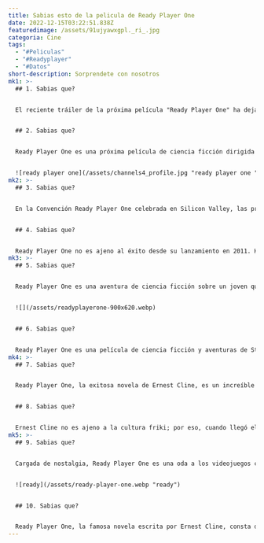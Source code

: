 ```yaml
---
title: Sabias esto de la pelicula de Ready Player One
date: 2022-12-15T03:22:51.838Z
featuredimage: /assets/91ujyawxgpl._ri_.jpg
categoria: Cine
tags:
  - "#Peliculas"
  - "#Readyplayer"
  - "#Datos"
short-description: S﻿orprendete con nosotros
mk1: >-
  ## 1﻿. Sabias que?


  El reciente tráiler de la próxima película "Ready Player One" ha dejado a muchos fans de los cómics al borde de sus asientos. Dos figuras familiares en la sala provocan un sentimiento de nostalgia en cuanto aparecen: Harley Quinn y Deathstroke, de DC Comics, no son extraños en este espacio. Es emocionante ver aparecer a estos personajes icónicos en este mundo vibrante, que nos ofrece un anticipo de las posibles tramas que nos esperan la noche del estreno. Mientras esperamos ansiosos a saber más, lo cierto es que Ready Player One nos ofrecerá una aventura llena de acción


  ## 2﻿. Sabias que?


  Ready Player One es una próxima película de ciencia ficción dirigida por Steven Spielberg y adaptada de la novela homónima de Ernest Cline. El tráiler es una mezcla de nostalgia, inquietud y emoción, lleno de referencias a personajes clásicos de los videojuegos. Una de estas referencias está relacionada con Willy Wonka y la Fábrica de Chocolate; aunque el tráiler invoca inicialmente este matiz nostálgico con música, Tom Sawyer de Rush introduce después un sonido que cambia la cultura como giro argumental en la segunda mitad del tráiler. Como sabrán los fans del libro, la música de Rush desempeña un papel clave en la narración: simboliza la rebelión contra la autoridad y la búsqueda de la alegría en los placeres sencillos de la vida. Así pues, tanto para los novatos como para los familiarizados con Ready Player One, el tráiler ofrece una visión ampliada del cautivador mundo en sólo dos minutos de primera.


  ![ready player one](/assets/channels4_profile.jpg "ready player one ")
mk2: >-
  ## 3﻿. Sabias que?


  En la Convención Ready Player One celebrada en Silicon Valley, las principales empresas de realidad virtual inyectaron una dosis de ciencia ficción en su cultura corporativa. Los asistentes se emocionaron al recibir el regalo de más de 300.000 ejemplares de la icónica novela Ready Player One. Esta medida se tomó para inspirar a los empleados y proporcionarles una vía de expresión creativa en sus campos. Fue un ejemplo de cómo las empresas tecnológicas modernas mantienen un entusiasmo colectivo por la tecnología y la innovación adoptando la cultura popular como la obra de Ernest Cline. Posteriormente, la convención inyectó nueva vida a Silicon Valley, con sus asistentes intercambiando ideas y aplicaciones extraídas de la visión de Cline, que ampliaron el alcance de la tecnología de realidad virtual.


  ## 4﻿. Sabias que?


  Ready Player One no es ajeno al éxito desde su lanzamiento en 2011. Ha sido un éxito de ventas en más de 20 países, y el propio George R. R. Martin la elogió como una "oda muy entretenida a los primeros videojuegos". La novela ha cosechado un éxito increíble, alineando a seguidores y críticos con su interesante argumento y los temas de la realidad frente a los mundos creados virtualmente. Todo ello combinado hace de Ready Player One una aventura inolvidable que ahonda en lo que significa ser humano.
mk3: >-
  ## 5﻿. Sabias que?


  Ready Player One es una aventura de ciencia ficción sobre un joven que intenta ganar una caza de huevos de Pascua organizada por el creador del mundo virtual en el que vive. También está llena de cameos de alto nivel de la cultura pop, como Harley Quinn y el villano de DC Comics Deathstroke. Pero son sólo la punta del iceberg en lo que se refiere a cameos en Ready Player One: Freddy Krueger, el Gigante de Hierro e incluso un DeLorean están disponibles, por nombrar sólo algunos. Estos personajes intergeneracionales contribuyen a hacer de Ready Player One una experiencia cinematográfica inolvidable que encantará a todos los fans de la ciencia ficción y la cultura pop.


  ![](/assets/readyplayerone-900x620.webp)


  ## 6﻿. Sabias que?


  Ready Player One es una película de ciencia ficción y aventuras de Steven Spielberg basada en la novela del mismo nombre. Ambientada en 2045, sigue la búsqueda de un huevo de Pascua por parte de un joven en un juego virtual masivo de alcance mundial, en el que el ganador obtiene el control total del juego. Tras el anuncio inicial de que se estrenaría el 15 de diciembre de 2017, la fecha de lanzamiento se retrasó al 30 de marzo de 2018 para evitar la competencia con Star Wars: Los últimos Jedi, prevista para ese mismo mes. Sin embargo, Ready Player One sigue siendo muy esperada tanto por los aficionados a la ciencia ficción como por los cinéfilos, que esperan que sea el próximo gran regreso de Spielberg tras su éxito con The BFG en 2016.
mk4: >-
  ## 7﻿. Sabias que?


  Ready Player One, la exitosa novela de Ernest Cline, es un increíble viaje al mundo de la cultura friki. Presenta una serie de referencias que abarcan desde películas icónicas de los 80 hasta oscuras minucias de videojuegos. Pero bajo todos estos perfectos homenajes hay una intención mayor: una tesis doctoral sobre el frikismo y su lugar en la cultura popular. La conexión entre nostalgia, tecnología y relaciones se explora a través de giros argumentales fascinantes y personajes desgarradores. Ha superado la prueba del tiempo manteniéndose fiel a sus raíces; Ready Player One podría haberse certificado como el doctorado personal de Cline.


  ## 8﻿. Sabias que?


  Ernest Cline no es ajeno a la cultura friki; por eso, cuando llegó el momento de promocionar su novela Ready Player One, no dudó en mostrar su entusiasmo y disfrazarse del clásico Cazafantasmas de los ochenta: Peter Venkman. Ready Player One es sin duda una franquicia cinematográfica icónica que Cline, amante de la música y jugador retro, supo apreciar con gran admiración. Al ponerse el traje del famoso Cazafantasmas, demuestra que estaba orgulloso de las oportunidades que se le brindaron para demostrar lo mucho que le gustaba su último libro. También es un guiño a todos los frikis Alfa a los que nos encanta jugar en el pasado haciendo referencia a nuestras películas, libros y jugadores favoritos de tiempos pasados a través del cosplay.
mk5: >-
  ## 9﻿. Sabias que?


  Cargada de nostalgia, Ready Player One es una oda a los videojuegos clásicos y a las películas de aventuras. Dirigida por Steven Speilberg y basada en el libro del mismo nombre, se ha convertido en un clásico de culto entre cinéfilos y jugadores por igual. Su vibrante cinematografía, combinada con emocionantes escenas de acción e ingeniosos diálogos, la convierten en una experiencia irresistible. Los aspirantes a jugadores de todo el mundo sueñan con ganar el desafío del huevo de Pascua definitivo, el concurso que está en el corazón de la propia película, lo que le ha valido a Ready Player One el apodo de "nerdgasmo". Tanto si eres un empollón como alguien a quien simplemente le gusta una buena historia, esta película será sin duda un viaje entretenido


  ![ready](/assets/ready-player-one.webp "ready")


  ## 1﻿0. Sabias que?


  Ready Player One, la famosa novela escrita por Ernest Cline, consta de dos libros ambientados en un mundo lleno de tecnología de juego. Su último libro se aleja de esos mundos y nos lleva a otro. No sabemos exactamente qué esperar, pero las noticias dicen que se centra en acontecimientos que todos conocemos. Será como retroceder en la historia y leer relatos sobre acontecimientos históricos importantes ocurridos en el mundo que nos rodea. Ernest Cline es un escritor increíble y no hay duda de que su nuevo libro será interesante y atractivo para todos los lectores. Esta última novela podría incluso avergonzar a Ready Player One
---
```

